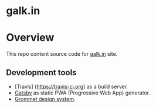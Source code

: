 # galk.in

# Overview

This repo content source code for [galk.in](http://galk.in) site.
 
## Development tools

- [Travis] (https://travis-ci.org) as a build server.
- [Gatsby](https://www.gatsbyjs.org) as static PWA (Progressive Web App) generator.
- [Grommet design system](https://grommet.github.io/).
